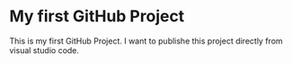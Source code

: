 # My first GitHub Project
This is my first GitHub Project. I want to publishe this project directly from visual studio code.